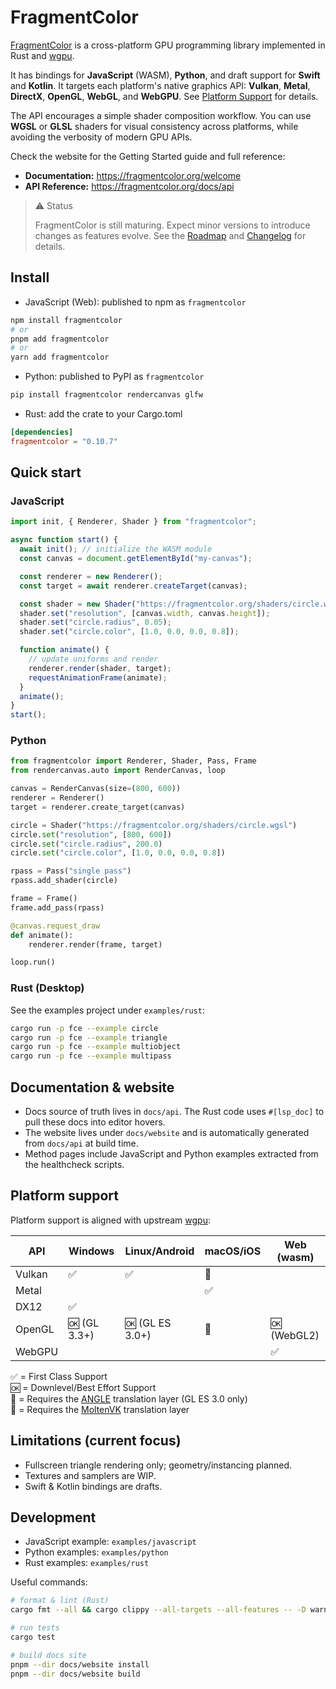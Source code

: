# FragmentColor

[FragmentColor](https://fragmentcolor.org) is a cross-platform GPU programming library implemented in Rust and [wgpu](https://wgpu.rs).

It has bindings for **JavaScript** (WASM), **Python**, and draft support for **Swift** and **Kotlin**.
It targets each platform's native graphics API: **Vulkan**, **Metal**, **DirectX**, **OpenGL**, **WebGL**, and **WebGPU**.
See [Platform Support](#platform-support) for details.

The API encourages a simple shader composition workflow. You can use **WGSL** or **GLSL** shaders
for visual consistency across platforms, while avoiding the verbosity of modern GPU APIs.

Check the website for the Getting Started guide and full reference:

- **Documentation:** <https://fragmentcolor.org/welcome>
- **API Reference:** <https://fragmentcolor.org/docs/api>

> ⚠️ Status
>
> FragmentColor is still maturing. Expect minor versions to introduce changes as features evolve.
> See the [Roadmap](https://github.com/vista-art/fragmentcolor/blob/main/ROADMAP.md) and [Changelog](https://github.com/vista-art/fragmentcolor/blob/main/CHANGELOG.md) for details.

## Install

- JavaScript (Web): published to npm as `fragmentcolor`

```bash
npm install fragmentcolor
# or
pnpm add fragmentcolor
# or
yarn add fragmentcolor
```

- Python: published to PyPI as `fragmentcolor`

```bash
pip install fragmentcolor rendercanvas glfw
```

- Rust: add the crate to your Cargo.toml

```toml
[dependencies]
fragmentcolor = "0.10.7"
```

## Quick start

### JavaScript

```js
import init, { Renderer, Shader } from "fragmentcolor";

async function start() {
  await init(); // initialize the WASM module
  const canvas = document.getElementById("my-canvas");

  const renderer = new Renderer();
  const target = await renderer.createTarget(canvas);

  const shader = new Shader("https://fragmentcolor.org/shaders/circle.wgsl");
  shader.set("resolution", [canvas.width, canvas.height]);
  shader.set("circle.radius", 0.05);
  shader.set("circle.color", [1.0, 0.0, 0.0, 0.8]);

  function animate() {
    // update uniforms and render
    renderer.render(shader, target);
    requestAnimationFrame(animate);
  }
  animate();
}
start();
```

### Python

```python
from fragmentcolor import Renderer, Shader, Pass, Frame
from rendercanvas.auto import RenderCanvas, loop

canvas = RenderCanvas(size=(800, 600))
renderer = Renderer()
target = renderer.create_target(canvas)

circle = Shader("https://fragmentcolor.org/shaders/circle.wgsl")
circle.set("resolution", [800, 600])
circle.set("circle.radius", 200.0)
circle.set("circle.color", [1.0, 0.0, 0.0, 0.8])

rpass = Pass("single pass")
rpass.add_shader(circle)

frame = Frame()
frame.add_pass(rpass)

@canvas.request_draw
def animate():
    renderer.render(frame, target)

loop.run()
```

### Rust (Desktop)

See the examples project under `examples/rust`:

```bash
cargo run -p fce --example circle
cargo run -p fce --example triangle
cargo run -p fce --example multiobject
cargo run -p fce --example multipass
```

## Documentation & website

- Docs source of truth lives in `docs/api`. The Rust code uses `#[lsp_doc]` to pull these docs into editor hovers.
- The website lives under `docs/website` and is automatically generated from `docs/api` at build time.
- Method pages include JavaScript and Python examples extracted from the healthcheck scripts.

## Platform support

Platform support is aligned with upstream [wgpu](https://github.com/gfx-rs/wgpu):

| API    | Windows      | Linux/Android   | macOS/iOS | Web (wasm)  |
| ------ | ------------ | --------------- | --------- | ----------- |
| Vulkan | ✅           | ✅              | 🌋        |             |
| Metal  |              |                 | ✅        |             |
| DX12   | ✅           |                 |           |             |
| OpenGL | 🆗 (GL 3.3+) | 🆗 (GL ES 3.0+) | 📐        | 🆗 (WebGL2) |
| WebGPU |              |                 |           | ✅          |

✅ = First Class Support  
🆗 = Downlevel/Best Effort Support  
📐 = Requires the [ANGLE](http://angleproject.org/) translation layer (GL ES 3.0 only)  
🌋 = Requires the [MoltenVK](https://vulkan.lunarg.com/sdk/home#mac) translation layer

## Limitations (current focus)

- Fullscreen triangle rendering only; geometry/instancing planned.
- Textures and samplers are WIP.
- Swift & Kotlin bindings are drafts.

## Development

- JavaScript example: `examples/javascript`
- Python examples: `examples/python`
- Rust examples: `examples/rust`

Useful commands:

```bash
# format & lint (Rust)
cargo fmt --all && cargo clippy --all-targets --all-features -- -D warnings

# run tests
cargo test

# build docs site
pnpm --dir docs/website install
pnpm --dir docs/website build
```
